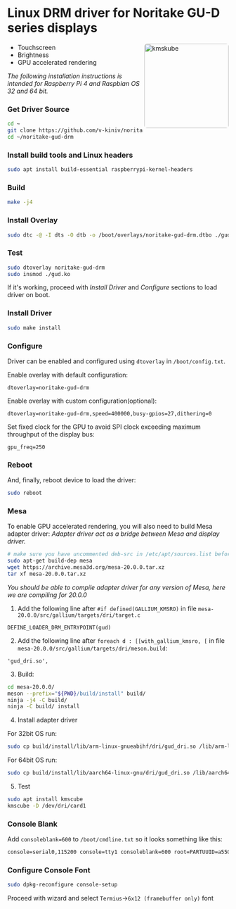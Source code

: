 
# Linux DRM driver for Noritake GU-D series displays
<img align="right" src="./kmscube.gif" alt="kmskube" width="192" style="width:192px; border-radius: 6px;"/>

- Touchscreen
- Brightness
- GPU accelerated rendering


*The following installation instructions is intended for Raspberry Pi 4 and Raspbian OS 32 and 64 bit.*

### Get Driver Source
```bash
cd ~
git clone https://github.com/v-kiniv/noritake-gud-drm.git
cd ~/noritake-gud-drm
```

### Install build tools and Linux headers
```bash
sudo apt install build-essential raspberrypi-kernel-headers
```

### Build
```bash
make -j4
```

### Install Overlay
```bash
sudo dtc -@ -I dts -O dtb -o /boot/overlays/noritake-gud-drm.dtbo ./gud.dts
```

### Test
```bash
sudo dtoverlay noritake-gud-drm
sudo insmod ./gud.ko
```
If it's working, proceed with *Install Driver* and *Configure* sections to load driver on boot.

### Install Driver
```bash
sudo make install
```

### Configure
Driver can be enabled and configured using `dtoverlay` in `/boot/config.txt`.

Enable overlay with default configuration:
```
dtoverlay=noritake-gud-drm
```

Enable overlay with custom configuration(optional):
```
dtoverlay=noritake-gud-drm,speed=400000,busy-gpios=27,dithering=0
```

Set fixed clock for the GPU to avoid SPI clock exceeding maximum throughput of the display bus:
```
gpu_freq=250
```

### Reboot
And, finally, reboot device to load the driver:
```bash
sudo reboot
```

### Mesa
To enable GPU accelerated rendering, you will also need to build Mesa adapter driver:
*Adapter driver act as a bridge between Mesa and display driver.*

```bash
# make sure you have uncommented deb-src in /etc/apt/sources.list before running apt-get build-dep
sudo apt-get build-dep mesa
wget https://archive.mesa3d.org/mesa-20.0.0.tar.xz
tar xf mesa-20.0.0.tar.xz
```
*You should be able to compile adapter driver for any version of Mesa, here we are compiling for 20.0.0*

1. Add the following line after `#if defined(GALLIUM_KMSRO)` in file `mesa-20.0.0/src/gallium/targets/dri/target.c`
```
DEFINE_LOADER_DRM_ENTRYPOINT(gud)
```

2. Add the following line after `foreach d : [[with_gallium_kmsro, [` in file `mesa-20.0.0/src/gallium/targets/dri/meson.build`:
```
'gud_dri.so',
```

3. Build:
```bash
cd mesa-20.0.0/
meson --prefix="${PWD}/build/install" build/
ninja -j4 -C build/
ninja -C build/ install
```

4. Install adapter driver

For 32bit OS run:
```bash
sudo cp build/install/lib/arm-linux-gnueabihf/dri/gud_dri.so /lib/arm-linux-gnueabihf/dri/
```

For 64bit OS run:
```bash
sudo cp build/install/lib/aarch64-linux-gnu/dri/gud_dri.so /lib/aarch64-linux-gnu/dri/
```

5. Test
```bash
sudo apt install kmscube
kmscube -D /dev/dri/card1
```

### Console Blank
Add `consoleblank=600` to `/boot/cmdline.txt` so it looks something like this:
```txt
console=serial0,115200 console=tty1 consoleblank=600 root=PARTUUID=a5507f56-02 rootfstype=ext4 fsck.repair=yes rootwait
```

### Configure Console Font
```bash
sudo dpkg-reconfigure console-setup
```
Proceed with wizard and select `Termius`->`6x12 (framebuffer only)` font

